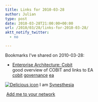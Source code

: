 ```yaml
---
title: Links for 2010-03-28
author: Julian
type: post
date: 2010-03-28T21:00:00+00:00
url: /2010/03/28/links-for-2010-03-28/
aktt_notify_twitter:
  - no

---
```

Bookmarks I&#8217;ve shared on 2010-03-28:

  * [Enterprise Architecture: Cobit][1]  
    good overview of COBIT and links to EA  
    [cobit][2] [governance][3] [ea][4] 

<p class="deliciouslink">
  <a href="http://del.icio.us/synesthesia" title="See all my bookmarks on del.icio.us"><img src="https://www.synesthesia.co.uk/images/deliciousicon.jpg" alt="Delicious icon" /></a>&nbsp;I am <a href="http://del.icio.us/synesthesia" title="See all my bookmarks on del.icio.us">Synesthesia</a>
</p>

<p class="deliciouslink">
  <a href="http://del.icio.us/network?add=synesthesia" title="Add me to your del.icio.us network"><img src="https://www.synesthesia.co.uk/images/add.gif" alt="" /></a>&nbsp;<a href="http://del.icio.us/network?add=synesthesia" title="Add me to your del.icio.us network">Add me to your network</a>
</p>

 [1]: http://iea.wikidot.com/cobit
 [2]: http://delicious.com/synesthesia/cobit
 [3]: http://delicious.com/synesthesia/governance
 [4]: http://delicious.com/synesthesia/ea